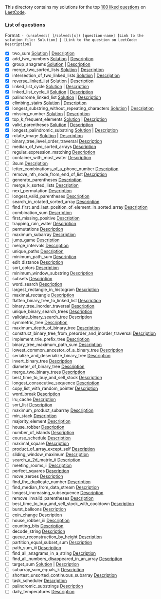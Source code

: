 This directory contains my solutions for the top [100 liked questions](https://leetcode.com/problemset/top-100-liked-questions/) on [LeetCode](https://leetcode.com/).

### List of questions

Format: `- (unsolved:[ ]/solved:[x]) [question-name] [Link to the solution file: Solution] | [Link to the question on LeetCode: Description]`

- [x] two_sum [Solution](solutions/001_two_sum_[easy].cpp) | [Description](https://leetcode.com/problems/two-sum)
- [x] add_two_numbers [Solution](solutions/002_add_two_numbers_[medium].cpp) | [Description](https://leetcode.com/problems/add-two-numbers)
- [x] group_anagrams [Solution](solutions/049_group_anagrams_[medium].cpp) | [Description](https://leetcode.com/problems/group-anagrams)
- [x] merge_two_sorted_lists [Solution](solutions/021_merge_two_sorted_lists_[easy].cpp) | [Description](https://leetcode.com/problems/merge-two-sorted-lists)
- [x] intersection_of_two_linked_lists [Solution](solutions/160_intersection_of_two_linked_lists_[easy].cpp) | [Description](https://leetcode.com/problems/intersection-of-two-linked-lists)
- [x] reverse_linked_list [Solution](solutions/206_reverse_linked_list_[easy].cpp) | [Description](https://leetcode.com/problems/reverse-linked-list)
- [x] linked_list_cycle [Solution](solutions/141_linked-list-cycle_[easy].cpp) | [Description](https://leetcode.com/problems/linked_list_cycle)
- [x] linked_list_cycle_ii [Solution](solutions/142_linked-list-cycle-ii_[medium.cpp) | [Description](https://leetcode.com/problems/linked_list_cycle_ii)
- [x] palindrome_linked_list [Solution](solutions/234_palindrome_linked_list_[easy].cpp) | [Description](https://leetcode.com/problems/palindrome-linked-list)
- [x] climbing_stairs [Solution](solutions/070_climbing_stairs_[easy].cpp) | [Description](https://leetcode.com/problems/climbing-stairs)
- [x] longest_substring_without_repeating_characters [Solution](solutions/003_longest_substring_without_repeating_characters_[medium].cpp) | [Description](https://leetcode.com/problems/longest-substring-without-repeating-characters)
- [x] missing_number [Solution](solutions/268_missing_number_[easy].cpp) | [Description](https://leetcode.com/problems/missing-number)
- [x] top_k_frequent_elements [Solution](solutions/347_top_k_frequent_elements_[medium].cpp) | [Description](https://leetcode.com/problems/top-k-frequent-elements)
- [x] valid_parentheses [Solution](solutions/020_valid_parentheses_[easy].cpp) | [Description](https://leetcode.com/problems/valid-parentheses)
- [x] longest_palindromic_substring [Solution](solutions/005_longest_palindromic_substring_[medium].cpp) | [Description](https://leetcode.com/problems/longest-palindromic-substring)
- [x] rotate_image [Solution](solutions/048_rotate_image_[medium].cpp) | [Description](https://leetcode.com/problems/rotate-image)
- [ ] binary_tree_level_order_traversal [Description](https://leetcode.com/problems/binary-tree-level-order-traversal)
- [ ] median_of_two_sorted_arrays [Description](https://leetcode.com/problems/median-of-two-sorted-arrays)
- [ ] regular_expression_matching [Description](https://leetcode.com/problems/regular-expression-matching)
- [ ] container_with_most_water [Description](https://leetcode.com/problems/container-with-most-water)
- [ ] 3sum [Description](https://leetcode.com/problems/3sum)
- [ ] letter_combinations_of_a_phone_number [Description](https://leetcode.com/problems/letter-combinations-of-a-phone-number)
- [ ] remove_nth_node_from_end_of_list [Description](https://leetcode.com/problems/remove-nth-node-from-end-of-list)
- [ ] generate_parentheses [Description](https://leetcode.com/problems/generate-parentheses)
- [ ] merge_k_sorted_lists [Description](https://leetcode.com/problems/merge-k-sorted-lists)
- [ ] next_permutation [Description](https://leetcode.com/problems/next-permutation)
- [ ] longest_valid_parentheses [Description](https://leetcode.com/problems/longest-valid-parentheses)
- [ ] search_in_rotated_sorted_array [Description](https://leetcode.com/problems/search-in-rotated-sorted-array)
- [ ] find_first_and_last_position_of_element_in_sorted_array [Description](https://leetcode.com/problems/find-first-and-last-position-of-element-in-sorted-array)
- [ ] combination_sum [Description](https://leetcode.com/problems/combination-sum)
- [ ] first_missing_positive [Description](https://leetcode.com/problems/first-missing-positive)
- [ ] trapping_rain_water [Description](https://leetcode.com/problems/trapping-rain-water)
- [ ] permutations [Description](https://leetcode.com/problems/permutations)
- [ ] maximum_subarray [Description](https://leetcode.com/problems/maximum-subarray)
- [ ] jump_game [Description](https://leetcode.com/problems/jump-game)
- [ ] merge_intervals [Description](https://leetcode.com/problems/merge-intervals)
- [ ] unique_paths [Description](https://leetcode.com/problems/unique-paths)
- [ ] minimum_path_sum [Description](https://leetcode.com/problems/minimum-path-sum)
- [ ] edit_distance [Description](https://leetcode.com/problems/edit-distance)
- [ ] sort_colors [Description](https://leetcode.com/problems/sort-colors)
- [ ] minimum_window_substring [Description](https://leetcode.com/problems/minimum-window-substring)
- [ ] subsets [Description](https://leetcode.com/problems/subsets)
- [ ] word_search [Description](https://leetcode.com/problems/word-search)
- [ ] largest_rectangle_in_histogram [Description](https://leetcode.com/problems/largest-rectangle-in-histogram)
- [ ] maximal_rectangle [Description](https://leetcode.com/problems/maximal-rectangle)
- [ ] flatten_binary_tree_to_linked_list [Description](https://leetcode.com/problems/flatten-binary-tree-to-linked-list)
- [ ] binary_tree_inorder_traversal [Description](https://leetcode.com/problems/binary-tree-inorder-traversal)
- [ ] unique_binary_search_trees [Description](https://leetcode.com/problems/unique-binary-search-trees)
- [ ] validate_binary_search_tree [Description](https://leetcode.com/problems/validate-binary-search-tree)
- [ ] symmetric_tree [Description](https://leetcode.com/problems/symmetric-tree)
- [ ] maximum_depth_of_binary_tree [Description](https://leetcode.com/problems/maximum-depth-of-binary-tree)
- [ ] construct_binary_tree_from_preorder_and_inorder_traversal [Description](https://leetcode.com/problems/construct-binary-tree-from-preorder-and-inorder-traversal)
- [ ] implement_trie_prefix_tree [Description](https://leetcode.com/problems/implement-trie-prefix-tree)
- [ ] binary_tree_maximum_path_sum [Description](https://leetcode.com/problems/binary-tree-maximum-path-sum)
- [ ] lowest_common_ancestor_of_a_binary_tree [Description](https://leetcode.com/problems/lowest-common-ancestor-of-a-binary-tree)
- [ ] serialize_and_deserialize_binary_tree [Description](https://leetcode.com/problems/serialize-and-deserialize-binary-tree)
- [ ] invert_binary_tree [Description](https://leetcode.com/problems/invert-binary-tree)
- [ ] diameter_of_binary_tree [Description](https://leetcode.com/problems/diameter-of-binary-tree)
- [ ] merge_two_binary_trees [Description](https://leetcode.com/problems/merge-two-binary-trees)
- [ ] best_time_to_buy_and_sell_stock [Description](https://leetcode.com/problems/best-time-to-buy-and-sell-stock)
- [ ] longest_consecutive_sequence [Description](https://leetcode.com/problems/longest-consecutive-sequence)
- [ ] copy_list_with_random_pointer [Description](https://leetcode.com/problems/copy-list-with-random-pointer)
- [ ] word_break [Description](https://leetcode.com/problems/word-break)
- [ ] lru_cache [Description](https://leetcode.com/problems/lru-cache)
- [ ] sort_list [Description](https://leetcode.com/problems/sort-list)
- [ ] maximum_product_subarray [Description](https://leetcode.com/problems/maximum-product-subarray)
- [ ] min_stack [Description](https://leetcode.com/problems/min-stack)
- [ ] majority_element [Description](https://leetcode.com/problems/majority-element)
- [ ] house_robber [Description](https://leetcode.com/problems/house-robber)
- [ ] number_of_islands [Description](https://leetcode.com/problems/number-of-islands)
- [ ] course_schedule [Description](https://leetcode.com/problems/course-schedule)
- [ ] maximal_square [Description](https://leetcode.com/problems/maximal-square)
- [ ] product_of_array_except_self [Description](https://leetcode.com/problems/product-of-array-except-self)
- [ ] sliding_window_maximum [Description](https://leetcode.com/problems/sliding-window-maximum)
- [ ] search_a_2d_matrix_ii [Description](https://leetcode.com/problems/search-a-2d-matrix-ii)
- [ ] meeting_rooms_ii [Description](https://leetcode.com/problems/meeting-rooms-ii)
- [ ] perfect_squares [Description](https://leetcode.com/problems/perfect-squares)
- [ ] move_zeroes [Description](https://leetcode.com/problems/move-zeroes)
- [ ] find_the_duplicate_number [Description](https://leetcode.com/problems/find-the-duplicate-number)
- [ ] find_median_from_data_stream [Description](https://leetcode.com/problems/find-median-from-data-stream)
- [ ] longest_increasing_subsequence [Description](https://leetcode.com/problems/longest-increasing-subsequence)
- [ ] remove_invalid_parentheses [Description](https://leetcode.com/problems/remove-invalid-parentheses)
- [ ] best_time_to_buy_and_sell_stock_with_cooldown [Description](https://leetcode.com/problems/best-time-to-buy-and-sell-stock-with-cooldown)
- [ ] burst_balloons [Description](https://leetcode.com/problems/burst-balloons)
- [ ] coin_change [Description](https://leetcode.com/problems/coin-change)
- [ ] house_robber_iii [Description](https://leetcode.com/problems/house-robber-iii)
- [ ] counting_bits [Description](https://leetcode.com/problems/counting-bits)
- [ ] decode_string [Description](https://leetcode.com/problems/decode-string)
- [ ] queue_reconstruction_by_height [Description](https://leetcode.com/problems/queue-reconstruction-by-height)
- [ ] partition_equal_subset_sum [Description](https://leetcode.com/problems/partition-equal-subset-sum)
- [ ] path_sum_iii [Description](https://leetcode.com/problems/path-sum-iii)
- [ ] find_all_anagrams_in_a_string [Description](https://leetcode.com/problems/find-all-anagrams-in-a-string)
- [ ] find_all_numbers_disappeared_in_an_array [Description](https://leetcode.com/problems/find-all-numbers-disappeared-in-an-array)
- [ ] target_sum [Solution](solutions/494_target_sum_[medium].cpp) | [Description](https://leetcode.com/problems/target-sum)
- [ ] subarray_sum_equals_k [Description](https://leetcode.com/problems/subarray-sum-equals-k)
- [ ] shortest_unsorted_continuous_subarray [Description](https://leetcode.com/problems/shortest-unsorted-continuous-subarray)
- [ ] task_scheduler [Description](https://leetcode.com/problems/task-scheduler)
- [ ] palindromic_substrings [Description](https://leetcode.com/problems/palindromic-substrings)
- [ ] daily_temperatures [Description](https://leetcode.com/problems/daily-temperatures)